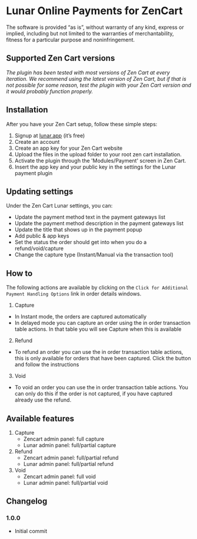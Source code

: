 # Lunar Online Payments for ZenCart

The software is provided “as is”, without warranty of any kind, express or implied, including but not limited to the warranties of merchantability, fitness for a particular purpose and noninfringement.


## Supported Zen Cart versions

*The plugin has been tested with most versions of Zen Cart at every iteration. We recommend using the latest version of Zen Cart, but if that is not possible for some reason, test the plugin with your Zen Cart version and it would probably function properly.*


## Installation

  After you have your Zen Cart setup, follow these simple steps:
  1. Signup at [lunar.app](https://lunar.app) (it’s free)
  1. Create an account
  1. Create an app key for your Zen Cart website
  1. Upload the files in the upload folder to your root zen cart installation.
  1. Activate the plugin through the 'Modules/Payment' screen in Zen Cart.
  1. Insert the app key and your public key in the settings for the Lunar payment plugin


## Updating settings

Under the Zen Cart Lunar settings, you can:
 * Update the payment method text in the payment gateways list
 * Update the payment method description in the payment gateways list
 * Update the title that shows up in the payment popup
 * Add public & app keys
 * Set the status the order should get into when you do a refund/void/capture
 * Change the capture type (Instant/Manual via the transaction tool)



 ## How to

The following actions are available by clicking on the `Click for Additional Payment Handling Options` link in order details windows.

 1. Capture
 * In Instant mode, the orders are captured automatically
 * In delayed mode you can capture an order using the in order transaction table actions. In that table you will see Capture when this is available
 2. Refund
   * To refund an order you can use the in order transaction table actions, this is only available for orders that have been captured. Click the button and follow the instructions
 3. Void
   * To void an order you can use the in order transaction table actions. You can only do this if the order is not captured, if you have captured already use the refund.

## Available features

1. Capture
   * Zencart admin panel: full capture
   * Lunar admin panel: full/partial capture
2. Refund
   * Zencart admin panel: full/partial refund
   * Lunar admin panel: full/partial refund
3. Void
   * Zencart admin panel: full void
   * Lunar admin panel: full/partial void


## Changelog

### 1.0.0
- Initial commit